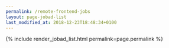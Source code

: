 ```yaml
---
permalink: /remote-frontend-jobs
layout: page-jobad-list
last_modified_at: 2018-12-23T18:48:34+0100
---
```

{% include render_jobad_list.html permalink=page.permalink %}
